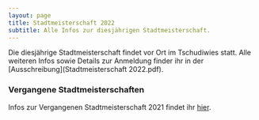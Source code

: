 ```yaml
---
layout: page
title: Stadtmeisterschaft 2022
subtitle: Alle Infos zur diesjährigen Stadtmeisterschaft.
---
```


Die diesjährige Stadtmeisterschaft findet vor Ort im Tschudiwies statt. Alle weiteren Infos sowie Details zur Anmeldung finder ihr in der [Ausschreibung](Stadtmeisterschaft 2022.pdf).

### Vergangene Stadtmeisterschaften

Infos zur Vergangenen Stadtmeisterschaft 2021 findet ihr [hier](http://www.schachklub-sg.ch/turniere/stadtmeisterschaft/2021).
